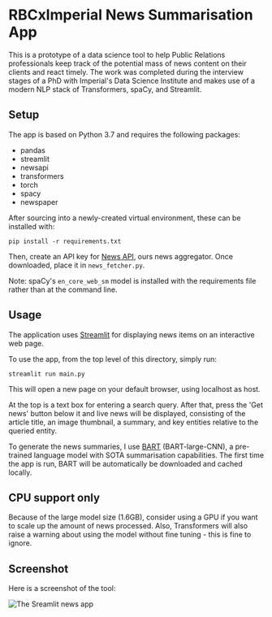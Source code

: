 # RBCxImperial News Summarisation App

This is a prototype of a data science tool to help Public Relations professionals keep track of the potential mass of news content on their clients and react timely. The work was completed during the interview stages of a PhD with Imperial's Data Science Institute and makes use of a modern NLP stack of Transformers, spaCy, and Streamlit. 

## Setup

The app is based on Python 3.7 and requires the following packages:

* pandas 
* streamlit
* newsapi
* transformers 
* torch 
* spacy
* newspaper

After sourcing into a newly-created virtual environment, these can be installed with:

```
pip install -r requirements.txt
```

Then, create an API key for [News API](https://newsapi.org), ours news aggregator. Once downloaded, place it in ```news_fetcher.py```.

Note: spaCy's ```en_core_web_sm``` model is installed with the requirements file rather than at the command line.

## Usage

The application uses [Streamlit](https://www.streamlit.io) for displaying news items on an interactive web page. 

To use the app, from the top level of this directory, simply run:

```
streamlit run main.py
```

This will open a new page on your default browser, using localhost as host. 

At the top is a text box for entering a search query. After that, press the 'Get news' button below it and live news will be displayed, consisting of the article title, an image thumbnail, a summary, and key entities relative to the queried entity. 

To generate the news summaries, I use [BART](https://arxiv.org/pdf/1910.13461.pdf) (BART-large-CNN), a pre-trained language model with SOTA summarisation capabilities. The first time the app is run, BART will be automatically be downloaded and cached locally. 

## CPU support only 

Because of the large model size (1.6GB), consider using a GPU if you want to scale up the amount of news processed. Also, Transformers will also raise a warning about using the model without fine tuning - this is fine to ignore.

## Screenshot

Here is a screenshot of the tool:

![The Sreamlit news app](screenshots/screenshot.png)
